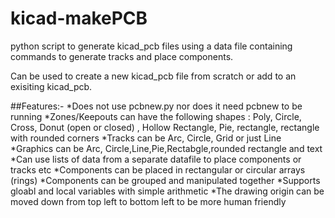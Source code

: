 # kicad-makePCB
python script to generate kicad_pcb files using a data file containing commands to generate tracks and place components.

Can be used to create a new kicad_pcb file from scratch or add to an exisiting kicad_pcb.

##Features:-
*Does not use pcbnew.py nor does it need pcbnew to be running
*Zones/Keepouts can have the following shapes : Poly, Circle, Cross, Donut (open or closed) , Hollow Rectangle, Pie, rectangle, rectangle with rounded corners
*Tracks can be Arc, Circle, Grid or just Line
*Graphics can be Arc, Circle,Line,Pie,Rectabgle,rounded rectangle and text
*Can use lists of data from a separate datafile to place components or tracks etc
*Components can be placed in rectangular or circular arrays (rings)
*Components can be grouped and manipulated together
*Supports gloabl and local variables with simple arithmetic
*The drawing origin can be moved down from top left to bottom left to be more human friendly
